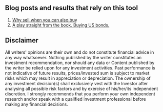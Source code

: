 ## Blog posts and results that rely on this tool

1. [Why sell when you can also buy](https://medium.com/@davinci260/why-only-buy-when-you-can-also-sell-39e318c35f5a)
2. [A play straight from the book. Buying US bonds.](https://medium.com/@davinci260/a-play-straight-from-the-book-buying-us-bonds-7e9959e83e98)

## Disclaimer
All writers' opinions are their own and do not constitute financial advice in any way whatsoever. Nothing published by the writer constitutes an investment recommendation, nor should any data or Content published by the writer be relied upon for any investment activities.
Past performance is not indicative of future results, prices/invested sum is subject to market risks which may result in appreciation or depreciation. The ownership of any investment decision(s) shall exclusively vest with the Investor after analysing all possible risk factors and by exercise of his/her/its independent discretion. I strongly recommends that you perform your own independent research and/or speak with a qualified investment professional before making any financial decisions.
